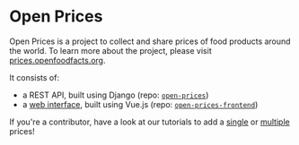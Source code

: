# Open Prices

Open Prices is a project to collect and share prices of food products around the world. To learn more about the project, please visit [prices.openfoodfacts.org](https://prices.openfoodfacts.org/).

It consists of:

- a REST API, built using Django (repo: [`open-prices`](https://github.com/openfoodfacts/open-prices))
- a [web interface](https://prices.openfoodfacts.org/app/), built using Vue.js (repo: [`open-prices-frontend`](https://github.com/openfoodfacts/open-prices-frontend))

If you're a contributor, have a look at our tutorials to add a [single](add-a-price.md) or [multiple](add-multiple-prices.md) prices!
